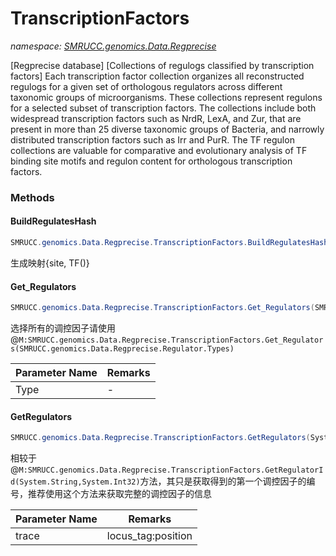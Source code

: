 ﻿# TranscriptionFactors
_namespace: [SMRUCC.genomics.Data.Regprecise](./index.md)_

[Regprecise database] [Collections of regulogs classified by transcription factors]
 Each transcription factor collection organizes all reconstructed regulogs for a given set of orthologous
 regulators across different taxonomic groups of microorganisms. These collections represent regulons for
 a selected subset of transcription factors. The collections include both widespread transcription factors
 such as NrdR, LexA, and Zur, that are present in more than 25 diverse taxonomic groups of Bacteria, and
 narrowly distributed transcription factors such as Irr and PurR. The TF regulon collections are valuable
 for comparative and evolutionary analysis of TF binding site motifs and regulon content for orthologous
 transcription factors.



### Methods

#### BuildRegulatesHash
```csharp
SMRUCC.genomics.Data.Regprecise.TranscriptionFactors.BuildRegulatesHash
```
生成映射{site, TF()}

#### Get_Regulators
```csharp
SMRUCC.genomics.Data.Regprecise.TranscriptionFactors.Get_Regulators(SMRUCC.genomics.Data.Regprecise.Regulator.Types)
```
选择所有的调控因子请使用@``M:SMRUCC.genomics.Data.Regprecise.TranscriptionFactors.Get_Regulators(SMRUCC.genomics.Data.Regprecise.Regulator.Types)``

|Parameter Name|Remarks|
|--------------|-------|
|Type|-|


#### GetRegulators
```csharp
SMRUCC.genomics.Data.Regprecise.TranscriptionFactors.GetRegulators(System.String)
```
相较于@``M:SMRUCC.genomics.Data.Regprecise.TranscriptionFactors.GetRegulatorId(System.String,System.Int32)``方法，其只是获取得到的第一个调控因子的编号，推荐使用这个方法来获取完整的调控因子的信息

|Parameter Name|Remarks|
|--------------|-------|
|trace|locus_tag:position|



